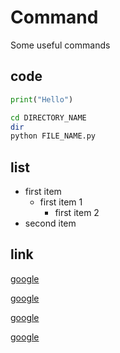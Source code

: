 # Command

Some useful commands

## code 

```python
print("Hello")
```

```bash
cd DIRECTORY_NAME
dir
python FILE_NAME.py
```

## list

- first item
  - first item 1 
    - first item 2 
- second item

## link

[google](https://google.com)

[google][1]

[google][1]

[google][1]


[1]: https://google.com